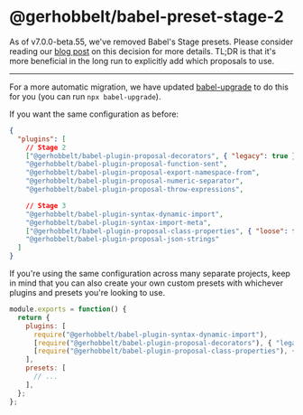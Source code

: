 # @gerhobbelt/babel-preset-stage-2

As of v7.0.0-beta.55, we've removed Babel's Stage presets. Please consider reading our [blog post](https://babeljs.io/blog/2018/07/27/removing-babels-stage-presets) on this decision for more details. TL;DR is that it's more beneficial in the long run to explicitly add which proposals to use.

---

For a more automatic migration, we have updated [babel-upgrade](https://github.com/babel/babel-upgrade) to do this for you (you can run `npx babel-upgrade`).

If you want the same configuration as before:

```json
{
  "plugins": [
    // Stage 2
    ["@gerhobbelt/babel-plugin-proposal-decorators", { "legacy": true }],
    "@gerhobbelt/babel-plugin-proposal-function-sent",
    "@gerhobbelt/babel-plugin-proposal-export-namespace-from",
    "@gerhobbelt/babel-plugin-proposal-numeric-separator",
    "@gerhobbelt/babel-plugin-proposal-throw-expressions",

    // Stage 3
    "@gerhobbelt/babel-plugin-syntax-dynamic-import",
    "@gerhobbelt/babel-plugin-syntax-import-meta",
    ["@gerhobbelt/babel-plugin-proposal-class-properties", { "loose": false }],
    "@gerhobbelt/babel-plugin-proposal-json-strings"
  ]
}
```

If you're using the same configuration across many separate projects,
keep in mind that you can also create your own custom presets with
whichever plugins and presets you're looking to use.

```js
module.exports = function() {
  return {
    plugins: [
      require("@gerhobbelt/babel-plugin-syntax-dynamic-import"),
      [require("@gerhobbelt/babel-plugin-proposal-decorators"), { "legacy": true }],
      [require("@gerhobbelt/babel-plugin-proposal-class-properties"), { "loose": false }],
    ],
    presets: [
      // ...
    ],
  };
};
```
